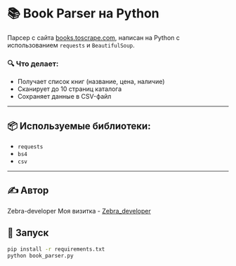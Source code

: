 # 📚 Book Parser на Python

Парсер с сайта [books.toscrape.com](https://books.toscrape.com), написан на Python с использованием `requests` и `BeautifulSoup`.

### 🔍 Что делает:

- Получает список книг (название, цена, наличие)
- Сканирует до 10 страниц каталога
- Сохраняет данные в CSV-файл

---

## 📦 Используемые библиотеки:

- `requests`
- `bs4`
- `csv`

---

## ✍️ Автор
Zebra-developer
Моя визитка - [Zebra_developer](https://my-business-card-4qs2.onrender.com)

## 🚀 Запуск

```bash
pip install -r requirements.txt
python book_parser.py


